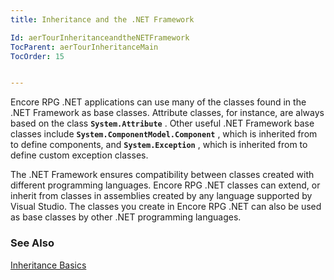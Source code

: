 ```yaml
---
title: Inheritance and the .NET Framework

Id: aerTourInheritanceandtheNETFramework
TocParent: aerTourInheritanceMain
TocOrder: 15


---
```


Encore RPG .NET applications can use many of the classes found in the .NET Framework as base classes. Attribute classes, for instance, are always based on the class **```System.Attribute```** . Other useful .NET Framework base classes include **```System.ComponentModel.Component```** , which is inherited from to define components, and **```System.Exception```** , which is inherited from to define custom exception classes. 

The .NET Framework ensures compatibility between classes created with different programming languages. Encore RPG .NET classes can extend, or inherit from classes in assemblies created by any language supported by Visual Studio. The classes you create in Encore RPG .NET can also be used as base classes by other .NET programming languages. 

### See Also
[Inheritance Basics](ecrTourInheritanceBasics.html) 
